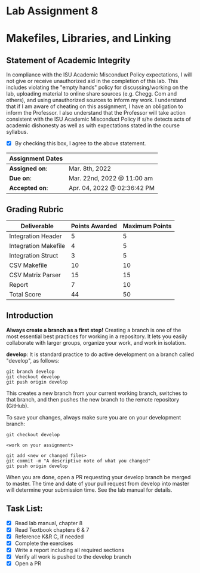 # Lab Assignment 8
# Makefiles, Libraries, and Linking

## Statement of Academic Integrity

In compliance with the ISU Academic Misconduct Policy expectations, I will not give or receive unauthorized aid in the completion of this lab.  This includes violating the "empty hands" policy for discussing/working on the lab, uploading material to online share sources (e.g. Chegg. Com and others), and using unauthorized sources to inform my work. I understand that if I am aware of cheating on this assignment, I have an obligation to inform the Professor. I also understand that the Professor will take action consistent with the ISU Academic Misconduct Policy if s/he detects acts of academic dishonesty as well as with expectations stated in the course syllabus.

- [x] By checking this box, I agree to the above statement.

| Assignment Dates | |
| --- | --- |
|**Assigned on**: | Mar. 8th, 2022 |
|**Due on**: | Mar. 22nd,  2022 @ 11:00 am |
|**Accepted on**: | Apr. 04, 2022 @ 02:36:42 PM |


## Grading Rubric

|Deliverable | Points Awarded | Maximum Points |
|---|---|---|
| Integration Header | 5 | 5 |
| Integration Makefile | 4 | 5 |
| Integration Struct | 3 | 5 |
| CSV Makefile | 10 | 10 |
| CSV Matrix Parser | 15 | 15 |
| Report | 7 | 10 |
| Total Score | 44 | 50 |
## Introduction

**Always create a branch as a first step!** Creating a branch is one of the most essential best practices for working in a repository. It lets you easily collaborate with larger groups, organize your work, and work in isolation.

**develop**: It is standard practice to do active development on a branch called "develop", as follows:

    git branch develop
    git checkout develop
    git push origin develop

This creates a new branch from your current working branch, switches to that branch, and then pushes the new branch to the remote repository (GitHub).

To save your changes, always make sure you are on your development branch:

    git checkout develop

    <work on your assignment>

    git add <new or changed files>
    git commit -m "A descriptive note of what you changed"
    git push origin develop

When you are done, open a PR requesting your develop branch be merged to master.
The time and date of your pull request from develop into master will determine your submission time. See the lab manual for details.


## Task List:
- [x] Read lab manual, chapter 8
- [x] Read Textbook chapters 6 & 7
- [x] Reference K&R C, if needed
- [x] Complete the exercises
- [x] Write a report including all required sections
- [x] Verify all work is pushed to the develop branch
- [x] Open a PR

